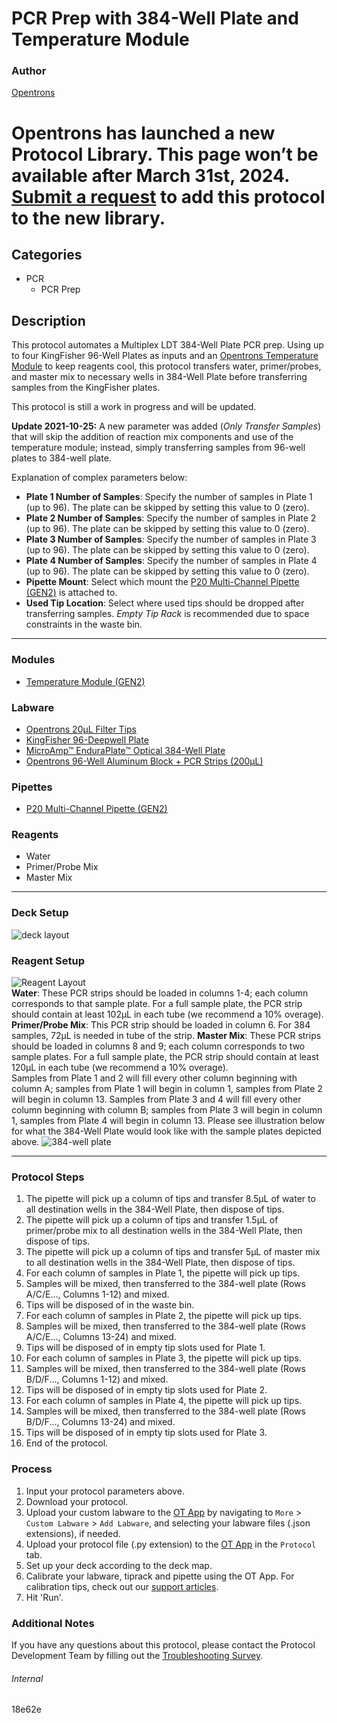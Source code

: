 # PCR Prep with 384-Well Plate and Temperature Module

### Author
[Opentrons](https://opentrons.com/)


# Opentrons has launched a new Protocol Library. This page won’t be available after March 31st, 2024. [Submit a request](https://docs.google.com/forms/d/e/1FAIpQLSdYYp9QCKow4nn0KlCVsMS3HX0eJ0N9O7-erajKvcpT0lWbSg/viewform) to add this protocol to the new library.

## Categories
* PCR
	* PCR Prep

## Description
This protocol automates a Multiplex LDT 384-Well Plate PCR prep. Using up to four KingFisher 96-Well Plates as inputs and an [Opentrons Temperature Module](https://shop.opentrons.com/collections/hardware-modules/products/tempdeck) to keep reagents cool, this protocol transfers water, primer/probes, and master mix to necessary wells in 384-Well Plate before transferring samples from the KingFisher plates.

This protocol is still a work in progress and will be updated.

**Update 2021-10-25:** A new parameter was added (*Only Transfer Samples*) that will skip the addition of reaction mix components and use of the temperature module; instead, simply transferring samples from 96-well plates to 384-well plate.


Explanation of complex parameters below:
* **Plate 1 Number of Samples**: Specify the number of samples in Plate 1 (up to 96). The plate can be skipped by setting this value to 0 (zero).
* **Plate 2 Number of Samples**: Specify the number of samples in Plate 2 (up to 96). The plate can be skipped by setting this value to 0 (zero).
* **Plate 3 Number of Samples**: Specify the number of samples in Plate 3 (up to 96). The plate can be skipped by setting this value to 0 (zero).
* **Plate 4 Number of Samples**: Specify the number of samples in Plate 4 (up to 96). The plate can be skipped by setting this value to 0 (zero).
* **Pipette Mount**: Select which mount the [P20 Multi-Channel Pipette (GEN2)](https://shop.opentrons.com/collections/ot-2-pipettes/products/8-channel-electronic-pipette) is attached to.
* **Used Tip Location**: Select where used tips should be dropped after transferring samples. *Empty Tip Rack* is recommended due to space constraints in the waste bin.


---

### Modules
* [Temperature Module (GEN2)](https://shop.opentrons.com/collections/hardware-modules/products/tempdeck)

### Labware
* [Opentrons 20µL Filter Tips](https://shop.opentrons.com/collections/opentrons-tips/products/opentrons-20ul-filter-tips)
* [KingFisher 96-Deepwell Plate](https://www.thermofisher.com/order/catalog/product/A48305?SID=srch-hj-a48305#/A48305?SID=srch-hj-a48305)
* [MicroAmp™ EnduraPlate™ Optical 384-Well Plate](https://www.thermofisher.com/order/catalog/product/4483321?SID=srch-srp-4483321#/4483321?SID=srch-srp-4483321KF96)
* [Opentrons 96-Well Aluminum Block + PCR Strips (200µL)](https://labware.opentrons.com/opentrons_96_aluminumblock_generic_pcr_strip_200ul?category=aluminumBlock)

### Pipettes
* [P20 Multi-Channel Pipette (GEN2)](https://shop.opentrons.com/collections/ot-2-pipettes/products/8-channel-electronic-pipette)

### Reagents
* Water
* Primer/Probe Mix
* Master Mix

---

### Deck Setup
![deck layout](https://opentrons-protocol-library-website.s3.amazonaws.com/custom-README-images/18e62e/18e62e_deck.png)

### Reagent Setup
![Reagent Layout](https://opentrons-protocol-library-website.s3.amazonaws.com/custom-README-images/18e62e/18e62e_reagents.png)
</br>
**Water**: These PCR strips should be loaded in columns 1-4; each column corresponds to that sample plate. For a full sample plate, the PCR strip should contain at least 102µL in each tube (we recommend a 10% overage).
**Primer/Probe Mix**: This PCR strip should be loaded in column 6. For 384 samples, 72µL is needed in tube of the strip.
**Master Mix**: These PCR strips should be loaded in columns 8 and 9; each column corresponds to two sample plates. For a full sample plate, the PCR strip should contain at least 120µL in each tube (we recommend a 10% overage).
</br>
Samples from Plate 1 and 2 will fill every other column beginning with column A; samples from Plate 1 will begin in column 1, samples from Plate 2 will begin in column 13. Samples from Plate 3 and 4 will fill every other column beginning with column B; samples from Plate 3 will begin in column 1, samples from Plate 4 will begin in column 13. Please see illustration below for what the 384-Well Plate would look like with the sample plates depicted above.
![384-well plate](https://opentrons-protocol-library-website.s3.amazonaws.com/custom-README-images/50c11b/50c11b_384wellplate.png)

---

### Protocol Steps
1. The pipette will pick up a column of tips and transfer 8.5µL of water to all destination wells in the 384-Well Plate, then dispose of tips.
2. The pipette will pick up a column of tips and transfer 1.5µL of primer/probe mix to all destination wells in the 384-Well Plate, then dispose of tips.
3. The pipette will pick up a column of tips and transfer 5µL of master mix to all destination wells in the 384-Well Plate, then dispose of tips.
4. For each column of samples in Plate 1, the pipette will pick up tips.
5. Samples will be mixed, then transferred to the 384-well plate (Rows A/C/E..., Columns 1-12) and mixed.
6. Tips will be disposed of in the waste bin.
7. For each column of samples in Plate 2, the pipette will pick up tips.
8. Samples will be mixed, then transferred to the 384-well plate (Rows A/C/E..., Columns 13-24) and mixed.
9. Tips will be disposed of in empty tip slots used for Plate 1.
7. For each column of samples in Plate 3, the pipette will pick up tips.
10. Samples will be mixed, then transferred to the 384-well plate (Rows B/D/F..., Columns 1-12) and mixed.
11. Tips will be disposed of in empty tip slots used for Plate 2.
12. For each column of samples in Plate 4, the pipette will pick up tips.
13. Samples will be mixed, then transferred to the 384-well plate (Rows B/D/F..., Columns 13-24) and mixed.
14. Tips will be disposed of in empty tip slots used for Plate 3.
15. End of the protocol.


### Process
1. Input your protocol parameters above.
2. Download your protocol.
3. Upload your custom labware to the [OT App](https://opentrons.com/ot-app) by navigating to `More` > `Custom Labware` > `Add Labware`, and selecting your labware files (.json extensions), if needed.
4. Upload your protocol file (.py extension) to the [OT App](https://opentrons.com/ot-app) in the `Protocol` tab.
5. Set up your deck according to the deck map.
6. Calibrate your labware, tiprack and pipette using the OT App. For calibration tips, check out our [support articles](https://support.opentrons.com/en/collections/1559720-guide-for-getting-started-with-the-ot-2).
7. Hit 'Run'.

### Additional Notes
If you have any questions about this protocol, please contact the Protocol Development Team by filling out the [Troubleshooting Survey](https://protocol-troubleshooting.paperform.co/).

###### Internal
18e62e
